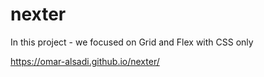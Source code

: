 # nexter
In this project - we focused on Grid and Flex with CSS only

https://omar-alsadi.github.io/nexter/
